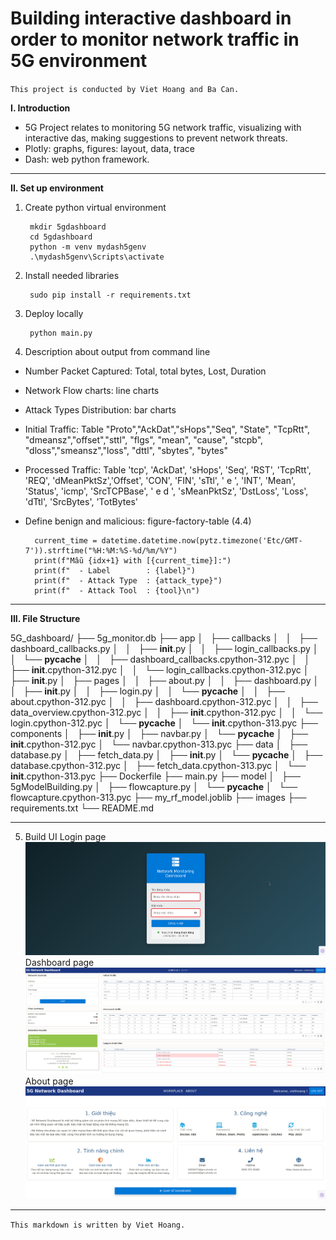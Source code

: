 # Building interactive dashboard in order to monitor network traffic in 5G environment 
`This project is conducted by Viet Hoang and Ba Can.`

**I. Introduction** 
- 5G Project relates to monitoring 5G network traffic, visualizing with interactive das, making suggestions to prevent network threats.
- Plotly: graphs, figures: layout, data, trace
- Dash: web python framework.
---
**II. Set up environment**

1. Create python virtual environment
   
        mkdir 5gdashboard
        cd 5gdashboard
        python -m venv mydash5genv
        .\mydash5genv\Scripts\activate
2. Install needed libraries

        sudo pip install -r requirements.txt

3. Deploy locally
        
        python main.py

4. Description about output from command line

- Number Packet Captured: Total, total bytes, Lost, Duration
- Network Flow charts: line charts
- Attack Types Distribution: bar charts 
- Initial Traffic: Table "Proto","AckDat","sHops","Seq", "State", "TcpRtt", "dmeansz","offset","sttl", "flgs", "mean", "cause", "stcpb", "dloss","smeansz","loss", "dttl", "sbytes", "bytes"  
- Processed Traffic: Table 'tcp', 'AckDat', 'sHops', 'Seq', 'RST', 'TcpRtt', 'REQ', 'dMeanPktSz','Offset', 'CON', 'FIN', 'sTtl', ' e        ', 'INT', 'Mean', 'Status', 'icmp',
 'SrcTCPBase', ' e d      ', 'sMeanPktSz', 'DstLoss', 'Loss', 'dTtl', 'SrcBytes', 'TotBytes' 

- Define benign and malicious: figure-factory-table (4.4)
        
        current_time = datetime.datetime.now(pytz.timezone('Etc/GMT-7')).strftime("%H:%M:%S-%d/%m/%Y")
        print(f"Mẫu {idx+1} with [{current_time}]:")
        print(f"  - Label        : {label}")
        print(f"  - Attack Type  : {attack_type}")
        print(f"  - Attack Tool  : {tool}\n")
---
**III. File Structure**

5G_dashboard/
├── 5g_monitor.db
├── app
│   ├── callbacks
│   │   ├── dashboard_callbacks.py
│   │   ├── __init__.py
│   │   ├── login_callbacks.py
│   │   └── __pycache__
│   │       ├── dashboard_callbacks.cpython-312.pyc
│   │       ├── __init__.cpython-312.pyc 
│   │       └──  login_callbacks.cpython-312.pyc
│   ├── __init__.py
│   ├── pages
│   │   ├── about.py
│   │   ├── dashboard.py
│   │   ├── __init__.py
│   │   ├── login.py
│   │   └── __pycache__
│   │       ├── about.cpython-312.pyc
│   │       ├── dashboard.cpython-312.pyc
│   │       ├── data_overview.cpython-312.pyc
│   │       ├── __init__.cpython-312.pyc
│   │       └── login.cpython-312.pyc
│   └── __pycache__
│       └── __init__.cpython-313.pyc
├── components
│   ├── __init__.py
│   ├── navbar.py
│   └── __pycache__
│       ├── __init__.cpython-312.pyc
│       └── navbar.cpython-313.pyc
├── data
│   ├── database.py
│   ├── fetch_data.py
│   ├── __init__.py
│   └── __pycache__
│       ├── database.cpython-312.pyc
│       ├── fetch_data.cpython-313.pyc
│       └── __init__.cpython-313.pyc
├── Dockerfile
├── main.py
├── model
│   ├── 5gModelBuilding.py
│   ├── flowcapture.py
│   └── __pycache__
│       └── flowcapture.cpython-313.pyc
├── my_rf_model.joblib
├── images
├── requirements.txt
└── README.md

---
5. Build UI
Login page 
![image](images/login_images.png)
Dashboard page
![image](images/workplace.png)
About page
![image](images/about.png)
---
`This markdown is written by Viet Hoang.`
